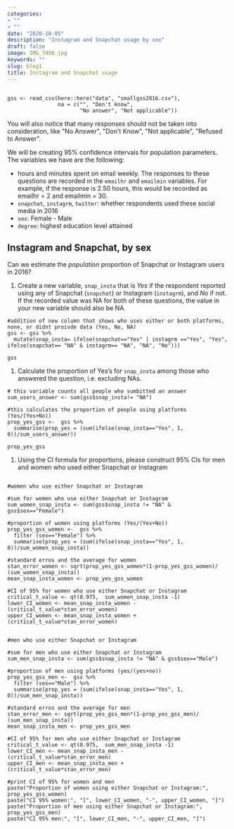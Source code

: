 ```yaml
---
categories:
- ""
- ""
date: "2020-10-05"
description: "Instagram and Snapchat usage by sex"
draft: false
image: IMG_7498.jpg
keywords: ""
slug: blog1
title: Instagram and Snapchat usage
---
```


```{r, read_gss_data, cache=TRUE}

gss <- read_csv(here::here("data", "smallgss2016.csv"), 
                na = c("", "Don't know",
                       "No answer", "Not applicable"))
```

You will also notice that many responses should not be taken into consideration, like "No Answer", "Don't Know", "Not applicable", "Refused to Answer".

We will be creating 95% confidence intervals for population parameters. The variables we have are the following:

- hours and minutes spent on email weekly. The responses to these questions are recorded in the `emailhr` and `emailmin` variables. For example, if the response is 2.50 hours, this would be recorded as emailhr = 2 and emailmin = 30.
- `snapchat`, `instagrm`, `twitter`: whether respondents used these social media in 2016
- `sex`: Female - Male
- `degree`: highest education level attained

## Instagram and Snapchat, by sex

Can we estimate the *population* proportion of Snapchat or Instagram users in 2016?

1. Create a  new variable, `snap_insta` that is *Yes* if the respondent reported using any of Snapchat (`snapchat`) or Instagram (`instagrm`), and *No* if not. If the recorded value was NA for both of these questions, the value in your new variable should also be NA.

```{r, clean_data}
#addition of new column that shows who uses either or both platforms, none, or didnt proivde data (Yes, No, NA)
gss <- gss %>% 
  mutate(snap_insta= ifelse(snapchat=="Yes" | instagrm =="Yes", "Yes", ifelse(snapchat== "NA" & instagrm== "NA", "NA", "No")))

gss
```

1. Calculate the proportion of Yes’s for `snap_insta` among those who answered the question, i.e. excluding NAs.

```{r, prop_yes}
# this variable counts all people who sumbitted an answer 
sum_users_answer <- sum(gss$snap_insta!= "NA")

#this calculates the proportion of people using platforms (Yes/(Yes+No))
prop_yes_gss <-  gss %>% 
  summarise(prop_yes = (sum(ifelse(snap_insta=="Yes", 1, 0))/sum_users_answer))
                        
prop_yes_gss
```

1. Using the CI formula for proportions, please construct 95% CIs for men and women who used either Snapchat or Instagram

```{r, snap_insta}

#women who use either Snapchat or Instagram

#sum for women who use either Snapchat or Instagram
sum_women_snap_insta <- sum(gss$snap_insta != "NA" & gss$sex=="Female") 

#proportion of women using platforms (Yes/(Yes+No))
prop_yes_gss_women <-  gss %>% 
  filter (sex=="Female") %>%
  summarise(prop_yes = (sum(ifelse(snap_insta=="Yes", 1, 0))/sum_women_snap_insta))
                        
#standard erros and the average for women 
stan_error_women <- sqrt(prop_yes_gss_women*(1-prop_yes_gss_women)/ (sum_women_snap_insta))
mean_snap_insta_women <- prop_yes_gss_women 

#CI of 95% for women who use either Snapchat or Instagram
critical_t_value <- qt(0.975,  sum_women_snap_insta -1)
lower_CI_women <- mean_snap_insta_women - (critical_t_value*stan_error_women)
upper_CI_women <- mean_snap_insta_women + (critical_t_value*stan_error_women)


#men who use either Snapchat or Instagram

#sum for men who use either Snapchat or Instagram
sum_men_snap_insta <- sum(gss$snap_insta != "NA" & gss$sex=="Male") 

#proportion of men using platforms (yes/(yes+no))
prop_yes_gss_men <-  gss %>% 
  filter (sex=="Male") %>%
  summarise(prop_yes = (sum(ifelse(snap_insta=="Yes", 1, 0))/sum_men_snap_insta))
                        
#standard erros and the average for men 
stan_error_men <- sqrt(prop_yes_gss_men*(1-prop_yes_gss_men)/ (sum_men_snap_insta))
mean_snap_insta_men <- prop_yes_gss_men

#CI of 95% for men who use either Snapchat or Instagram
critical_t_value <- qt(0.975,  sum_men_snap_insta -1)
lower_CI_men <- mean_snap_insta_men - (critical_t_value*stan_error_men)
upper_CI_men <- mean_snap_insta_men + (critical_t_value*stan_error_men)

#print CI of 95% for women and men
paste("Proportion of women using either Snapchat or Instagram:", prop_yes_gss_women)
paste("CI 95% women:", "[", lower_CI_women, "-", upper_CI_women, "]")
paste("Proportion of men using either Snapchat or Instagram:", prop_yes_gss_men)
paste("CI 95% men:", "[", lower_CI_men, "-", upper_CI_men, "]")
```
